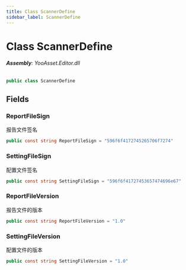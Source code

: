 ```yaml
---
title: Class ScannerDefine
sidebar_label: ScannerDefine
---
```

# Class ScannerDefine


###### **Assembly**: YooAsset.Editor.dll

```csharp title="Declaration"
public class ScannerDefine
```
## Fields
### ReportFileSign
报告文件签名

```csharp title="Declaration"
public const string ReportFileSign = "596f6f4172745265706f7274"
```
### SettingFileSign
配置文件签名

```csharp title="Declaration"
public const string SettingFileSign = "596f6f41727453657474696e67"
```
### ReportFileVersion
报告文件的版本

```csharp title="Declaration"
public const string ReportFileVersion = "1.0"
```
### SettingFileVersion
配置文件的版本

```csharp title="Declaration"
public const string SettingFileVersion = "1.0"
```
